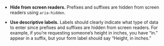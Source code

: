 - **Hide from screen readers.** Prefixes and suffixes are hidden from screen readers using `aria-hidden`.

- **Use descriptive labels.** Labels should clearly indicate what type of data to enter since prefixes and suffixes are hidden from screen readers. For example, if you’re requesting someone’s height in inches, you have “in.” appear in a suffix, but your form label should say “Height, in inches.”

